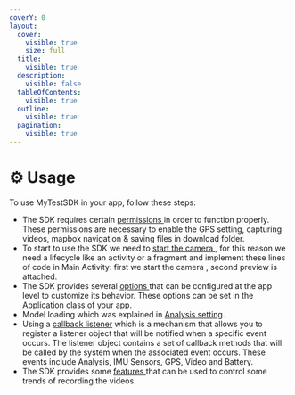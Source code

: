 ```yaml
---
coverY: 0
layout:
  cover:
    visible: true
    size: full
  title:
    visible: true
  description:
    visible: false
  tableOfContents:
    visible: true
  outline:
    visible: true
  pagination:
    visible: true
---
```


# ⚙ Usage

To use MyTestSDK in your app, follow these steps:

* The SDK requires certain [permissions ](permissions.md)in order to function properly. These permissions are necessary to enable the GPS setting, capturing videos, mapbox navigation & saving files in download folder.
* To start to use the SDK we need to [start the camera ](broken-reference), for this reason we need a lifecycle like an activity or a fragment and implement these lines of code in Main Activity: first we start the camera , second preview is attached.
* The SDK provides several [options ](broken-reference)that can be configured at the app level to customize its behavior. These options can be set in the Application class of your app.
* Model loading which was explained in [Analysis setting](broken-reference).
* Using a  [callback listener](broken-reference) which is a mechanism that allows you to register a listener object that will be notified when a specific event occurs. The listener object contains a set of callback methods that will be called by the system when the associated event occurs. These events include Analysis, IMU Sensors, GPS, Video and Battery.
* The SDK provides some [features ](broken-reference)that can be used to control some trends of recording the videos.

































##

